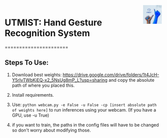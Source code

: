 <a href="https://aimeos.org/">
    <img src="Images/logo.jpg" alt="UTMIST: Hand Gesture Recognition System" title="UTMIST: Hand Gesture Recognition System" align="right" height="60" />
</a>

# UTMIST: Hand Gesture Recognition System 
======================


## Steps To Use:

1. Download best weights: https://drive.google.com/drive/folders/1t4JcH-Y5rIvTWbKiEQ-x2_5NsUg8mP_L?usp=sharing and copy the absolute path of where you placed this.

2. Install requirements.

3. Use: `python webcam.py -e False -u False -cp [insert absolute path of weights here]` to run inferences using your webcam. (If you have a GPU, use -u True) 

4. if you want to train, the paths in the config files will have to be changed so don't worry about modifying those. 


